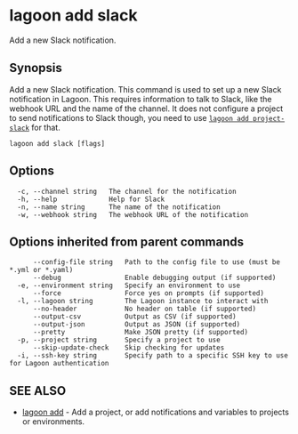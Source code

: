 # lagoon add slack

Add a new Slack notification.

## Synopsis

Add a new Slack notification. This command is used to set up a new Slack notification in Lagoon. This requires information to talk to Slack, like the webhook URL and the name of the channel. It does not configure a project to send notifications to Slack though, you need to use [`lagoon add project-slack`](lagoon_add_project-slack.md) for that.

```text
lagoon add slack [flags]
```

## Options

```text
  -c, --channel string   The channel for the notification
  -h, --help             Help for Slack
  -n, --name string      The name of the notification
  -w, --webhook string   The webhook URL of the notification
```

## Options inherited from parent commands

```text
      --config-file string   Path to the config file to use (must be *.yml or *.yaml)
      --debug                Enable debugging output (if supported)
  -e, --environment string   Specify an environment to use
      --force                Force yes on prompts (if supported)
  -l, --lagoon string        The Lagoon instance to interact with
      --no-header            No header on table (if supported)
      --output-csv           Output as CSV (if supported)
      --output-json          Output as JSON (if supported)
      --pretty               Make JSON pretty (if supported)
  -p, --project string       Specify a project to use
      --skip-update-check    Skip checking for updates
  -i, --ssh-key string       Specify path to a specific SSH key to use for Lagoon authentication
```

## SEE ALSO

* [lagoon add](lagoon_add.md)     - Add a project, or add notifications and variables to projects or environments.

